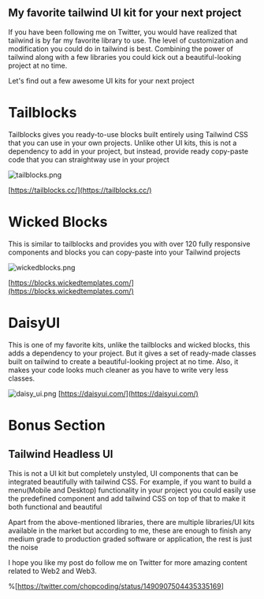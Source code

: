 ## My favorite tailwind UI kit for your next project

If you have been following me on Twitter, you would have realized that tailwind is by far my favorite library to use. The level of customization and modification you could do in tailwind is best. Combining the power of tailwind along with a few libraries you could kick out a beautiful-looking project at no time.

Let's find out a few awesome UI kits for your next project

# Tailblocks

Tailblocks gives you ready-to-use blocks built entirely using Tailwind CSS that you can use in your own projects. Unlike other UI kits, this is not a dependency to add in your project, but instead, provide ready copy-paste code that you can straightway use in your project 

![tailblocks.png](https://cdn.hashnode.com/res/hashnode/image/upload/v1644213452074/Qk0QK4feP.png)

[https://tailblocks.cc/](https://tailblocks.cc/)


# Wicked Blocks

This is similar to tailblocks and provides you with over 120  fully responsive components and blocks you can copy-paste into your Tailwind projects


![wickedblocks.png](https://cdn.hashnode.com/res/hashnode/image/upload/v1644294451389/dWAktytXj.png)

[https://blocks.wickedtemplates.com/](https://blocks.wickedtemplates.com/)


# DaisyUI 

This is one of my favorite kits, unlike the tailblocks and wicked blocks, this adds a dependency to your project. But it gives a set of ready-made classes built on tailwind to create a beautiful-looking project at no time. Also, it makes your code looks much cleaner as you have to write very less classes.


![daisy_ui.png](https://cdn.hashnode.com/res/hashnode/image/upload/v1644213498374/dClt82fOG.png)
[https://daisyui.com/](https://daisyui.com/)


# Bonus Section

## Tailwind Headless UI

This is not a UI kit but completely unstyled, UI components that can be integrated beautifully with tailwind CSS. For example, if you want to build a menu(Mobile and Desktop) functionality in your project you could easily use the predefined component and add tailwind CSS on top of that to make it both functional and beautiful



Apart from the above-mentioned libraries, there are multiple libraries/UI kits available in the market but according to me, these are enough to finish any medium grade to production graded software or application, the rest is just the noise

I hope you like my post do follow me on Twitter for more amazing content related to Web2 and Web3.

%[https://twitter.com/chopcoding/status/1490907504435335169]
